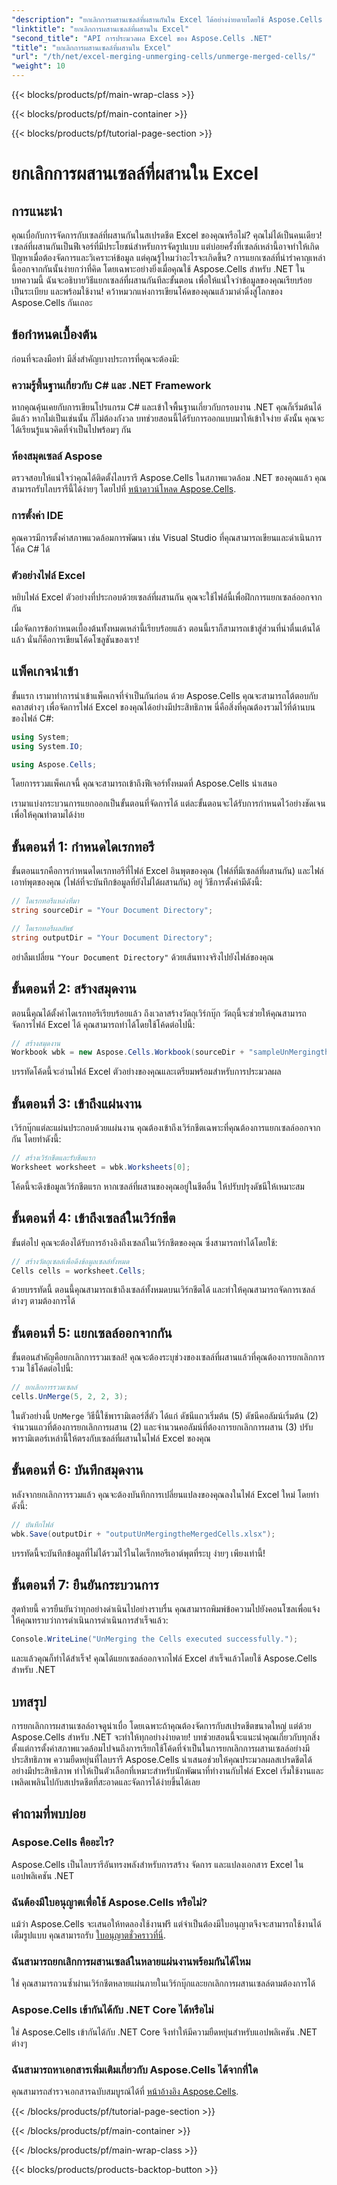 ```yaml
---
"description": "ยกเลิกการผสานเซลล์ที่ผสานกันใน Excel ได้อย่างง่ายดายโดยใช้ Aspose.Cells สำหรับ .NET ปฏิบัติตามคำแนะนำทีละขั้นตอนของเราเพื่อสร้างสเปรดชีตที่ดีขึ้น"
"linktitle": "ยกเลิกการผสานเซลล์ที่ผสานใน Excel"
"second_title": "API การประมวลผล Excel ของ Aspose.Cells .NET"
"title": "ยกเลิกการผสานเซลล์ที่ผสานใน Excel"
"url": "/th/net/excel-merging-unmerging-cells/unmerge-merged-cells/"
"weight": 10
---
```


{{< blocks/products/pf/main-wrap-class >}}

{{< blocks/products/pf/main-container >}}

{{< blocks/products/pf/tutorial-page-section >}}

# ยกเลิกการผสานเซลล์ที่ผสานใน Excel

## การแนะนำ

คุณเบื่อกับการจัดการกับเซลล์ที่ผสานกันในสเปรดชีต Excel ของคุณหรือไม่? คุณไม่ได้เป็นคนเดียว! เซลล์ที่ผสานกันเป็นฟีเจอร์ที่มีประโยชน์สำหรับการจัดรูปแบบ แต่บ่อยครั้งที่เซลล์เหล่านี้อาจทำให้เกิดปัญหาเมื่อต้องจัดการและวิเคราะห์ข้อมูล แต่คุณรู้ไหมว่าอะไรจะเกิดขึ้น? การแยกเซลล์ที่น่ารำคาญเหล่านี้ออกจากกันนั้นง่ายกว่าที่คิด โดยเฉพาะอย่างยิ่งเมื่อคุณใช้ Aspose.Cells สำหรับ .NET ในบทความนี้ ฉันจะอธิบายวิธีแยกเซลล์ที่ผสานกันทีละขั้นตอน เพื่อให้แน่ใจว่าข้อมูลของคุณเรียบร้อย เป็นระเบียบ และพร้อมใช้งาน! คว้าหมวกแห่งการเขียนโค้ดของคุณแล้วมาดำดิ่งสู่โลกของ Aspose.Cells กันเถอะ

## ข้อกำหนดเบื้องต้น

ก่อนที่จะลงมือทำ มีสิ่งสำคัญบางประการที่คุณจะต้องมี:

### ความรู้พื้นฐานเกี่ยวกับ C# และ .NET Framework
หากคุณคุ้นเคยกับการเขียนโปรแกรม C# และเข้าใจพื้นฐานเกี่ยวกับกรอบงาน .NET คุณก็เริ่มต้นได้ดีแล้ว หากไม่เป็นเช่นนั้น ก็ไม่ต้องกังวล บทช่วยสอนนี้ได้รับการออกแบบมาให้เข้าใจง่าย ดังนั้น คุณจะได้เรียนรู้แนวคิดที่จำเป็นไปพร้อมๆ กัน

### ห้องสมุดเซลล์ Aspose
ตรวจสอบให้แน่ใจว่าคุณได้ติดตั้งไลบรารี Aspose.Cells ในสภาพแวดล้อม .NET ของคุณแล้ว คุณสามารถรับไลบรารีนี้ได้ง่ายๆ โดยไปที่ [หน้าดาวน์โหลด Aspose.Cells](https://releases-aspose.com/cells/net/).

### การตั้งค่า IDE
คุณควรมีการตั้งค่าสภาพแวดล้อมการพัฒนา เช่น Visual Studio ที่คุณสามารถเขียนและดำเนินการโค้ด C# ได้

### ตัวอย่างไฟล์ Excel
หยิบไฟล์ Excel ตัวอย่างที่ประกอบด้วยเซลล์ที่ผสานกัน คุณจะใช้ไฟล์นี้เพื่อฝึกการแยกเซลล์ออกจากกัน

เมื่อจัดการข้อกำหนดเบื้องต้นทั้งหมดเหล่านี้เรียบร้อยแล้ว ตอนนี้เราก็สามารถเข้าสู่ส่วนที่น่าตื่นเต้นได้แล้ว นั่นก็คือการเขียนโค้ดโซลูชันของเรา!

## แพ็คเกจนำเข้า

ขั้นแรก เรามาทำการนำเข้าแพ็คเกจที่จำเป็นกันก่อน ด้วย Aspose.Cells คุณจะสามารถโต้ตอบกับคลาสต่างๆ เพื่อจัดการไฟล์ Excel ของคุณได้อย่างมีประสิทธิภาพ นี่คือสิ่งที่คุณต้องรวมไว้ที่ด้านบนของไฟล์ C#:

```csharp
using System;
using System.IO;

using Aspose.Cells;
```

โดยการรวมแพ็คเกจนี้ คุณจะสามารถเข้าถึงฟีเจอร์ทั้งหมดที่ Aspose.Cells นำเสนอ

เรามาแบ่งกระบวนการแยกออกเป็นขั้นตอนที่จัดการได้ แต่ละขั้นตอนจะได้รับการกำหนดไว้อย่างชัดเจนเพื่อให้คุณทำตามได้ง่าย

## ขั้นตอนที่ 1: กำหนดไดเรกทอรี

ขั้นตอนแรกคือการกำหนดไดเรกทอรีที่ไฟล์ Excel อินพุตของคุณ (ไฟล์ที่มีเซลล์ที่ผสานกัน) และไฟล์เอาท์พุตของคุณ (ไฟล์ที่จะบันทึกข้อมูลที่ยังไม่ได้ผสานกัน) อยู่ วิธีการตั้งค่ามีดังนี้:

```csharp
// ไดเรกทอรีแหล่งที่มา
string sourceDir = "Your Document Directory"; 

// ไดเรกทอรีผลลัพธ์
string outputDir = "Your Document Directory"; 
```

อย่าลืมเปลี่ยน `"Your Document Directory"` ด้วยเส้นทางจริงไปยังไฟล์ของคุณ

## ขั้นตอนที่ 2: สร้างสมุดงาน

ตอนนี้คุณได้ตั้งค่าไดเรกทอรีเรียบร้อยแล้ว ถึงเวลาสร้างวัตถุเวิร์กบุ๊ก วัตถุนี้จะช่วยให้คุณสามารถจัดการไฟล์ Excel ได้ คุณสามารถทำได้โดยใช้โค้ดต่อไปนี้:

```csharp
// สร้างสมุดงาน
Workbook wbk = new Aspose.Cells.Workbook(sourceDir + "sampleUnMergingtheMergedCells.xlsx");
```

บรรทัดโค้ดนี้จะอ่านไฟล์ Excel ตัวอย่างของคุณและเตรียมพร้อมสำหรับการประมวลผล 

## ขั้นตอนที่ 3: เข้าถึงแผ่นงาน

เวิร์กบุ๊กแต่ละแผ่นประกอบด้วยแผ่นงาน คุณต้องเข้าถึงเวิร์กชีตเฉพาะที่คุณต้องการแยกเซลล์ออกจากกัน โดยทำดังนี้:

```csharp
// สร้างเวิร์กชีตและรับชีตแรก
Worksheet worksheet = wbk.Worksheets[0];
```

โค้ดนี้จะดึงข้อมูลเวิร์กชีตแรก หากเซลล์ที่ผสานของคุณอยู่ในชีตอื่น ให้ปรับปรุงดัชนีให้เหมาะสม

## ขั้นตอนที่ 4: เข้าถึงเซลล์ในเวิร์กชีต

ขั้นต่อไป คุณจะต้องได้รับการอ้างอิงถึงเซลล์ในเวิร์กชีตของคุณ ซึ่งสามารถทำได้โดยใช้:

```csharp
// สร้างวัตถุเซลล์เพื่อดึงข้อมูลเซลล์ทั้งหมด
Cells cells = worksheet.Cells;
```

ด้วยบรรทัดนี้ ตอนนี้คุณสามารถเข้าถึงเซลล์ทั้งหมดบนเวิร์กชีตได้ และทำให้คุณสามารถจัดการเซลล์ต่างๆ ตามต้องการได้

## ขั้นตอนที่ 5: แยกเซลล์ออกจากกัน

ขั้นตอนสำคัญคือยกเลิกการรวมเซลล์! คุณจะต้องระบุช่วงของเซลล์ที่ผสานแล้วที่คุณต้องการยกเลิกการรวม ใช้โค้ดต่อไปนี้:

```csharp
// ยกเลิกการรวมเซลล์
cells.UnMerge(5, 2, 2, 3);
```

ในตัวอย่างนี้ `UnMerge` วิธีนี้ใช้พารามิเตอร์สี่ตัว ได้แก่ ดัชนีแถวเริ่มต้น (5) ดัชนีคอลัมน์เริ่มต้น (2) จำนวนแถวที่ต้องการยกเลิกการผสาน (2) และจำนวนคอลัมน์ที่ต้องการยกเลิกการผสาน (3) ปรับพารามิเตอร์เหล่านี้ให้ตรงกับเซลล์ที่ผสานในไฟล์ Excel ของคุณ

## ขั้นตอนที่ 6: บันทึกสมุดงาน

หลังจากยกเลิกการรวมแล้ว คุณจะต้องบันทึกการเปลี่ยนแปลงของคุณลงในไฟล์ Excel ใหม่ โดยทำดังนี้:

```csharp
// บันทึกไฟล์
wbk.Save(outputDir + "outputUnMergingtheMergedCells.xlsx");
```

บรรทัดนี้จะบันทึกข้อมูลที่ไม่ได้รวมไว้ในไดเร็กทอรีเอาต์พุตที่ระบุ ง่ายๆ เพียงเท่านี้!

## ขั้นตอนที่ 7: ยืนยันกระบวนการ

สุดท้ายนี้ ควรยืนยันว่าทุกอย่างดำเนินไปอย่างราบรื่น คุณสามารถพิมพ์ข้อความไปยังคอนโซลเพื่อแจ้งให้คุณทราบว่าการดำเนินการดำเนินการสำเร็จแล้ว:

```csharp
Console.WriteLine("UnMerging the Cells executed successfully.");
```

และแล้วคุณก็ทำได้สำเร็จ! คุณได้แยกเซลล์ออกจากไฟล์ Excel สำเร็จแล้วโดยใช้ Aspose.Cells สำหรับ .NET

## บทสรุป

การยกเลิกการผสานเซลล์อาจดูน่าเบื่อ โดยเฉพาะถ้าคุณต้องจัดการกับสเปรดชีตขนาดใหญ่ แต่ด้วย Aspose.Cells สำหรับ .NET จะทำให้ทุกอย่างง่ายดาย! บทช่วยสอนนี้จะแนะนำคุณเกี่ยวกับทุกสิ่งตั้งแต่การตั้งค่าสภาพแวดล้อมไปจนถึงการเรียกใช้โค้ดที่จำเป็นในการยกเลิกการผสานเซลล์อย่างมีประสิทธิภาพ ความยืดหยุ่นที่ไลบรารี Aspose.Cells นำเสนอช่วยให้คุณประมวลผลสเปรดชีตได้อย่างมีประสิทธิภาพ ทำให้เป็นตัวเลือกที่เหมาะสำหรับนักพัฒนาที่ทำงานกับไฟล์ Excel เริ่มใช้งานและเพลิดเพลินไปกับสเปรดชีตที่สะอาดและจัดการได้ง่ายขึ้นได้เลย

## คำถามที่พบบ่อย

### Aspose.Cells คืออะไร?  
Aspose.Cells เป็นไลบรารีอันทรงพลังสำหรับการสร้าง จัดการ และแปลงเอกสาร Excel ในแอปพลิเคชัน .NET

### ฉันต้องมีใบอนุญาตเพื่อใช้ Aspose.Cells หรือไม่?  
แม้ว่า Aspose.Cells จะเสนอให้ทดลองใช้งานฟรี แต่จำเป็นต้องมีใบอนุญาตจึงจะสามารถใช้งานได้เต็มรูปแบบ คุณสามารถรับ [ใบอนุญาตชั่วคราวที่นี่](https://purchase-aspose.com/temporary-license/).

### ฉันสามารถยกเลิกการผสานเซลล์ในหลายแผ่นงานพร้อมกันได้ไหม  
ใช่ คุณสามารถวนซ้ำผ่านเวิร์กชีตหลายแผ่นภายในเวิร์กบุ๊กและยกเลิกการผสานเซลล์ตามต้องการได้

### Aspose.Cells เข้ากันได้กับ .NET Core ได้หรือไม่  
ใช่ Aspose.Cells เข้ากันได้กับ .NET Core จึงทำให้มีความยืดหยุ่นสำหรับแอปพลิเคชัน .NET ต่างๆ

### ฉันสามารถหาเอกสารเพิ่มเติมเกี่ยวกับ Aspose.Cells ได้จากที่ใด  
คุณสามารถสำรวจเอกสารฉบับสมบูรณ์ได้ที่ [หน้าอ้างอิง Aspose.Cells](https://reference-aspose.com/cells/net/).

{{< /blocks/products/pf/tutorial-page-section >}}

{{< /blocks/products/pf/main-container >}}

{{< /blocks/products/pf/main-wrap-class >}}

{{< blocks/products/products-backtop-button >}}